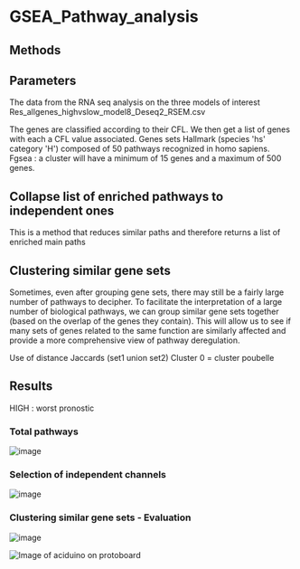 # GSEA_Pathway_analysis

## Methods

## Parameters
The data from the RNA seq analysis on the three models of interest 
    Res_allgenes_highvslow_model8_Deseq2_RSEM.csv
    
    
The genes are classified according to their CFL. We then get a list of genes with each a CFL value associated.
Genes sets Hallmark (species 'hs' category 'H') composed of 50 pathways recognized in homo sapiens. 
Fgsea : a cluster will have a minimum of 15 genes and a maximum of 500 genes.

## Collapse list of enriched pathways to independent ones
This is a method that reduces similar paths and therefore returns a list of enriched main paths 

## Clustering similar gene sets
Sometimes, even after grouping gene sets, there may still be a fairly large number of pathways to decipher. To facilitate the interpretation of a large number of biological pathways, we can group similar gene sets together (based on the overlap of the genes they contain). This will allow us to see if many sets of genes related to the same function are similarly affected and provide a more comprehensive view of pathway deregulation.

Use of distance Jaccards (set1 union set2)
Cluster 0 = cluster poubelle

## Results
HIGH : worst pronostic

### Total pathways
![image]()
### Selection of independent channels
![image]()
### Clustering similar gene sets - Evaluation
![image]()




![Image of aciduino on protoboard]()
